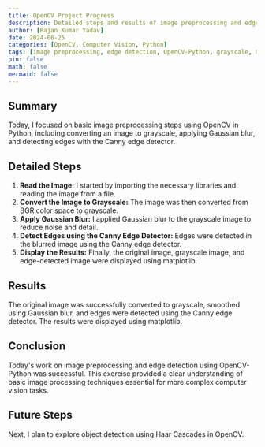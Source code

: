 ```yaml
---
title: OpenCV Project Progress
description: Detailed steps and results of image preprocessing and edge detection using OpenCV-Python.
author: [Rajan Kumar Yadav]
date: 2024-06-25
categories: [OpenCV, Computer Vision, Python]
tags: [image preprocessing, edge detection, OpenCV-Python, grayscale, Gaussian blur, Canny edge detector]
pin: false
math: false
mermaid: false
---
```


## Summary
Today, I focused on basic image preprocessing steps using OpenCV in Python, including converting an image to grayscale, applying Gaussian blur, and detecting edges with the Canny edge detector.

## Detailed Steps
1. **Read the Image:** I started by importing the necessary libraries and reading the image from a file.
2. **Convert the Image to Grayscale:** The image was then converted from BGR color space to grayscale.
3. **Apply Gaussian Blur:** I applied Gaussian blur to the grayscale image to reduce noise and detail.
4. **Detect Edges using the Canny Edge Detector:** Edges were detected in the blurred image using the Canny edge detector.
5. **Display the Results:** Finally, the original image, grayscale image, and edge-detected image were displayed using matplotlib.

## Results
The original image was successfully converted to grayscale, smoothed using Gaussian blur, and edges were detected using the Canny edge detector. The results were displayed using matplotlib.

## Conclusion
Today's work on image preprocessing and edge detection using OpenCV-Python was successful. This exercise provided a clear understanding of basic image processing techniques essential for more complex computer vision tasks.

## Future Steps
Next, I plan to explore object detection using Haar Cascades in OpenCV.
